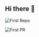 ## Hi there 👋

<!--
**yassir20191/yassir20191** is a ✨ _special_ ✨ repository because its `README.md` (this file) appears on your GitHub profile.

Here are some ideas to get you started:

- 🔭 I’m currently working on ...
- 🌱 I’m currently learning ...
- 👯 I’m looking to collaborate on ...
- 🤔 I’m looking for help with ...
- 💬 Ask me about ...
- 📫 How to reach me: ...
- 😄 Pronouns: ...
- ⚡ Fun fact: ...
-->



![First Repo](https://img.shields.io/badge/📁%201st%20Repo-active-blue)


![First PR](https://img.shields.io/badge/🎉%201st%20PR-achieved-green)
